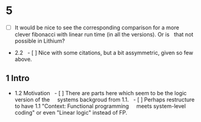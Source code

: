 # 5
- [ ] It would be nice to see the corresponding comparison for a more
  clever fibonacci with linear run time (in all the versions). Or is
  that not possible in Lithium?

- 2.2
  - [ ] Nice with some citations, but a bit assymmetric, given so few above.

## 1 Intro
- 1.2 Motivation
  - [ ] There are parts here which seem to be the logic version of the
    systems backgroud from 1.1.
  - [ ] Perhaps restructure to have 1.1 "Context: Functional programming
    meets system-level coding" or even "Linear logic" instead of FP.
